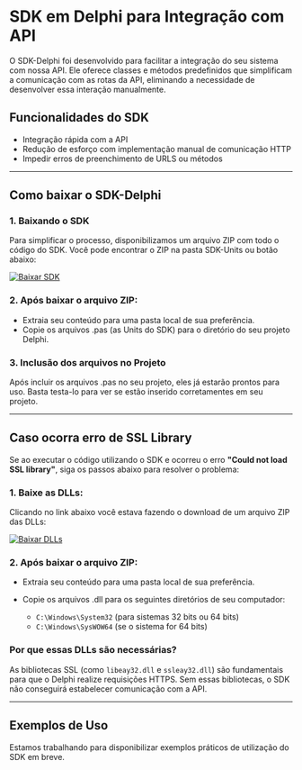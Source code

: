 # SDK em Delphi para Integração com API
O SDK-Delphi foi desenvolvido para facilitar a integração do seu sistema com nossa API. Ele oferece classes e métodos predefinidos que simplificam a comunicação com as rotas da API, eliminando a necessidade de desenvolver essa interação manualmente.

## Funcionalidades do SDK
- Integração rápida com a API
- Redução de esforço com implementação manual de comunicação HTTP
- Impedir erros de preenchimento de URLS ou métodos

---

## Como baixar o SDK-Delphi

### 1. Baixando o SDK
Para simplificar o processo, disponibilizamos um arquivo ZIP com todo o código do SDK. Você pode encontrar o ZIP na pasta SDK-Units ou botão abaixo:

[![Baixar SDK](https://img.shields.io/badge/Baixar%20SDK-Click%20Aqui-blue)](https://github.com/cloud-dfe/sdk-delphi/raw/refs/heads/master/SDK-Units/SDKUnits.zip)

### 2. Após baixar o arquivo ZIP: 
   - Extraia seu conteúdo para uma pasta local de sua preferência.
   - Copie os arquivos .pas (as Units do SDK) para o diretório do seu projeto Delphi.

### 3. Inclusão dos arquivos no Projeto
Após incluir os arquivos .pas no seu projeto, eles já estarão prontos para uso. Basta testa-lo para ver se estão inserido corretamentes em seu projeto.

---

## Caso ocorra erro de SSL Library

   Se ao executar o código utilizando o SDK e ocorreu o erro **"Could not load SSL library"**, siga os passos abaixo para resolver o problema:

### 1. Baixe as DLLs:  
   Clicando no link abaixo você estava fazendo o download de um arquivo ZIP das DLLs: 
   
   [![Baixar DLLs](https://img.shields.io/badge/Baixar%20DLLs-Click%20Aqui-blue)](https://github.com/cloud-dfe/sdk-delphi/raw/refs/heads/master/utils/Dlls.zip)

### 2. Após baixar o arquivo ZIP:
   - Extraia seu conteúdo para uma pasta local de sua preferência.
   - Copie os arquivos .dll para os seguintes diretórios de seu computador:
         
      - `C:\Windows\System32` (para sistemas 32 bits ou 64 bits)
      - `C:\Windows\SysWOW64` (se o sistema for 64 bits)
   

### **Por que essas DLLs são necessárias?**  
As bibliotecas SSL (como `libeay32.dll` e `ssleay32.dll`) são fundamentais para que o Delphi realize requisições HTTPS. Sem essas bibliotecas, o SDK não conseguirá estabelecer comunicação com a API.

---

## Exemplos de Uso

Estamos trabalhando para disponibilizar exemplos práticos de utilização do SDK em breve.